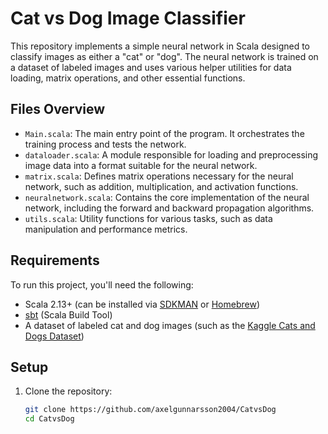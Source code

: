 # Cat vs Dog Image Classifier

This repository implements a simple neural network in Scala designed to classify images as either a "cat" or "dog". The neural network is trained on a dataset of labeled images and uses various helper utilities for data loading, matrix operations, and other essential functions.

## Files Overview

- `Main.scala`: The main entry point of the program. It orchestrates the training process and tests the network.
- `dataloader.scala`: A module responsible for loading and preprocessing image data into a format suitable for the neural network.
- `matrix.scala`: Defines matrix operations necessary for the neural network, such as addition, multiplication, and activation functions.
- `neuralnetwork.scala`: Contains the core implementation of the neural network, including the forward and backward propagation algorithms.
- `utils.scala`: Utility functions for various tasks, such as data manipulation and performance metrics.

## Requirements

To run this project, you'll need the following:

- Scala 2.13+ (can be installed via [SDKMAN](https://sdkman.io/) or [Homebrew](https://brew.sh/))
- [sbt](https://www.scala-sbt.org/) (Scala Build Tool)
- A dataset of labeled cat and dog images (such as the [Kaggle Cats and Dogs Dataset](https://www.kaggle.com/c/dogs-vs-cats/data))

## Setup

1. Clone the repository:
   ```bash
   git clone https://github.com/axelgunnarsson2004/CatvsDog
   cd CatvsDog
